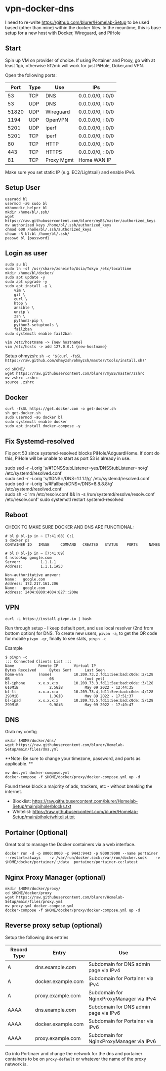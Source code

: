 # vpn-docker-dns

I need to re-write https://github.com/blurer/Homelab-Setup to be used based (other than mine) within the docker files. In the meantime, this is base setup for a new host with Docker, Wireguard, and PiHole

## Start
Spin up VM on provider of choice. If using Portainer and Proxy, go with at least 1gb, otherwise 512mb will work for just PiHole, Doker,and VPN.

Open the following ports:

| Port | Type | Use | IPs
|---|---|---|---|
| 53 | TCP | DNS | 0.0.0.0/0, ::0/0
| 53 | UDP | DNS | 0.0.0.0/0, ::0/0
| 51820 | UDP | Wireguard |  0.0.0.0/0, ::0/0
| 1194 | UDP | OpenVPN |  0.0.0.0/0, ::0/0
| 5201 | UDP | iperf |  0.0.0.0/0, ::0/0
| 5201 | TCP | iperf |  0.0.0.0/0, ::0/0
| 80 | TCP | HTTP |  0.0.0.0/0, ::0/0
| 443 | TCP | HTTPS |  0.0.0.0/0, ::0/0
| 81 | TCP | Proxy Mgmt | Home WAN IP 

Make sure you set static IP (e.g. EC2/Lightsail) and enable IPv6.

## Setup User
```
useradd bl
usermod -aG sudo bl
mkhomedir_helper bl
mkdir /home/bl/.ssh/
wget https://raw.githubusercontent.com/blurer/myBS/master/authorized_keys 
mv authorized_keys /home/bl/.ssh/authorized_keys
chmod 600 /home/bl/.ssh/authorized_keys
chown -R bl:bl /home/bl/.ssh/
passwd bl {password}
```
## Login as user 
```
sudo su bl
sudo ln -sf /usr/share/zoneinfo/Asia/Tokyo /etc/localtime
mkdir /home/bl/docker/
sudo apt update -y
sudo apt upgrade -y
sudo apt install -y \
	vim \
	git \
	curl \
	htop \
	ansible \
	unzip \
	zsh \
	python3-pip \
	python3-setuptools \
	fail2ban 
sudo systemctl enable fail2ban

vim /etc/hostname -> {new hostname}
vim /etc/hosts -> add 127.0.0.1 {new-hostname}
```

Setup ohmyzsh: 
``sh -c "$(curl -fsSL https://raw.github.com/ohmyzsh/ohmyzsh/master/tools/install.sh)"``
```
cd $HOME/
wget https://raw.githubusercontent.com/blurer/myBS/master/zshrc
mv zshrc .zshrc
source .zshrc
```


## Docker
```
curl -fsSL https://get.docker.com -o get-docker.sh
sh get-docker.sh
sudo usermod -aG docker bl
sudo systemctl enable docker
sudo apt install docker-compose -y
```

## Fix Systemd-resolved
Fix port 53 since systemd-resolved blocks PiHole/AdguardHome. If dont do this, PiHole will be unable to start as port 53 is already in use.

sudo sed -r -i.orig 's/#?DNSStubListener=yes/DNSStubListener=no/g' /etc/systemd/resolved.conf 	 
sudo sed -r -i.orig 's/#DNS=/DNS=1.1.1.1/g' /etc/systemd/resolved.conf 	 
sudo sed -r -i.orig 's/#FallbackDNS=/DNS=8.8.8.8/g' /etc/systemd/resolved.conf 	
sudo sh -c 'rm /etc/resolv.conf && ln -s /run/systemd/resolve/resolv.conf /etc/resolv.conf'
sudo systemctl restart systemd-resolved

## Reboot

CHECK TO MAKE SURE DOCKER AND DNS ARE FUNCTIONAL:
```
# bl @ bl-jp in ~ [7:41:08] C:1
$ docker ps
CONTAINER ID   IMAGE     COMMAND   CREATED   STATUS    PORTS     NAMES

# bl @ bl-jp in ~ [7:41:09]
$ nslookup google.com
Server:         1.1.1.1
Address:        1.1.1.1#53

Non-authoritative answer:
Name:   google.com
Address: 172.217.161.206
Name:   google.com
Address: 2404:6800:4004:827::200e
```

## VPN 
``curl -L https://install.pivpn.io | bash``

Run through setup - I keep default port, and use local resolver (2nd from bottom option) for DNS. 
To create new users, ``pivpn -a``, to get the QR code for mobile ``pivpn -qr``, finally to see stats, ``pivpn -c``

Example
```
$ pivpn -c
::: Connected Clients List :::
Name           Remote IP       Virtual IP                                Bytes Received      Bytes Sent      Last Seen
home-wan       (none)          10.209.73.2,fd11:5ee:bad:c0de::2/128      0B                  0B              (not yet)
bl-iphone      x.x.x.x:x       10.209.73.3,fd11:5ee:bad:c0de::3/128      610MiB              2.5GiB          May 09 2022 - 12:44:35
bl-lt          x.x.x.x:x       10.209.73.4,fd11:5ee:bad:c0de::4/128      298MiB              1.3GiB          May 09 2022 - 17:51:37
bl-ipad        x.x.x.x:x       10.209.73.5,fd11:5ee:bad:c0de::5/128      299MiB              9.9GiB          May 09 2022 - 17:49:47
```

## DNS

Grab my config 
```
mkdir $HOME/docker/dns/
wget https://raw.githubusercontent.com/blurer/Homelab-Setup/main/files/dns.yml
```
**Note: Be sure to change your timezone, password, and ports as applicable. **
```
mv dns.yml docker-compose.yml
docker-compose -f $HOME/docker/proxy/docker-compose.yml up -d
```

Found these block a majority of ads, trackers, etc - without breaking the internet. 
- Blocklist: https://raw.githubusercontent.com/blurer/Homelab-Setup/main/pihole/blocks.txt
- Whitelist: https://raw.githubusercontent.com/blurer/Homelab-Setup/main/pihole/whitelist.txt

## Portainer (Optional)
Great tool to manage the Docker containers via a web interface. 

``docker run -d -p 8000:8000 -p 9443:9443 -p 9000:9000 --name portainer    --restart=always    -v /var/run/docker.sock:/var/run/docker.sock    -v $HOME/docker/portainer/:/data  portainer/portainer-ce:latest``

## Nginx Proxy Manager (optional)

```
mkdir $HOME/docker/proxy/
cd $HOME/docker/proxy
wget https://raw.githubusercontent.com/blurer/Homelab-Setup/main/files/proxy.yml
mv proxy.yml docker-compose.yml
docker-compose -f $HOME/docker/proxy/docker-compose.yml up -d
```
## Reverse proxy setup (optional)
Setup the following dns entries

| Record Type | Entry | Use |
|---|---|---|
| A | dns.example.com | Subdomain for DNS admin page via IPv4 |
| A | docker.example.com | Subdomain for Portainer via IPv4 |
| A | proxy.example.com | Subdomain for NginxProxyManager via IPv4 |
| AAAA | dns.example.com | Subdomain for DNS admin page via IPv6 |
| AAAA | docker.example.com | Subdomain for Portainer via IPv6|
| AAAA | proxy.example.com | Subdomain for NginxProxyManager via IPv6 |

Go into Portinaer and change the network for the dns and portainer containers to be on ``proxy-default`` or whatever the name of the proxy network is.
